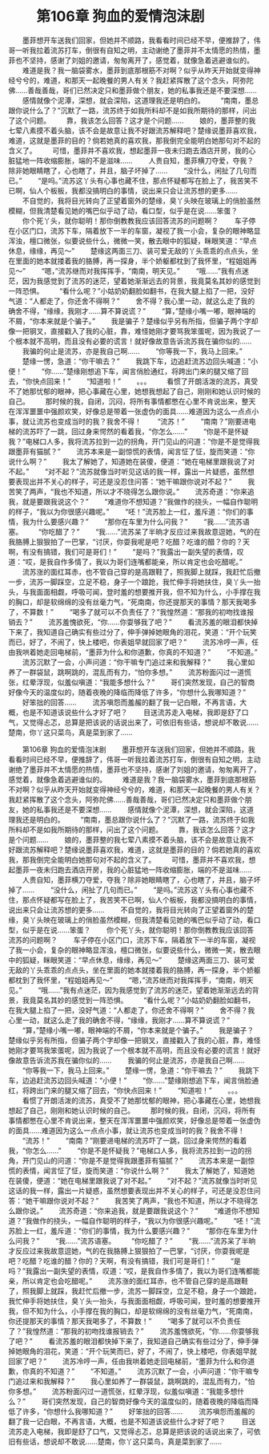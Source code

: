 # 　　第106章 狗血的爱情泡沫剧
　　墨菲想开车送我们回家，但她并不顺路，我看看时间已经不早，便推辞了，伟哥一听我拉着流苏打车，倒很有自知之明，主动谢绝了墨菲并不太情愿的热情，墨菲也不坚持，感谢了刘姐的邀请，匆匆离开了，感觉着，就像急着逃避谁似的。
　　难道是我？我一脑袋雾水，墨菲到底那根筋不对啊？似乎从昨天开始就变得神经兮兮的，难道，和那天一起晚餐的男人有关？我赶紧挥散了这个念头，阿弥陀佛……善哉善哉，哥们已然决定只和墨菲做个朋友，她的私事我还是不要深想……
　　感情就像个泥潭，深想，就会深陷，这道理我还是明白的。
　　“南南，墨总跟你说什么了？”沉默了一路，流苏终于如我所料却不是如我所期待的那样，问出了这个问题。
　　靠，我该怎么回答？这才是个问题……
　　娘的，墨菲整的我七荤八素摸不着头脑，该不会是故意让我不好跟流苏解释吧？楚缘说墨菲喜欢我，难道，这就是墨菲的目的？倘若她真的喜欢我，那我倒完全能明白她那句对不起的含义了。
　　可惜，墨菲并不喜欢我，想起墨菲一夜未归跑去酒店开房，我的心脏猛地一阵收缩膨胀，端的不是滋味……
　　人贵自知，墨菲横刀夺爱，夺我？除非她眼睛瞎了，心也瞎了，并且，脑子坏掉了……
　　“没什么，闲扯了几句而已。”
　　“是吗。”流苏这丫头有心事也藏不住，那点怀疑都写在脸上了，我苦笑不已啊，仙人个板板，我都没搞明白的事情，说出来只会让流苏想的更多……
　　不自觉的，我将目光转向了正望着窗外的楚缘，臭丫头映在玻璃上的俏脸虽然模糊，但我清楚看见她的嘴巴似乎动了动，看口型，似乎是在说……笨蛋？
　　你个死丫头，就你聪明！那你倒教教我应该回答流苏的问题啊？
　　车子停在小区门口，流苏下车，隔着放下一半的车窗，凝视了我一小会，复杂的眼神略显浑浊，檀口微张，似要说些什么，微微一笑，散去眼中的狐疑，眯眼笑道：“早点休息，缘缘，再见～”
　　楚缘这两面三刀、装可爱无敌的丫头乖乖的点点头，坐在里面的她本就搂着我的胳膊，再一探身，半个娇躯都枕到了我怀里，“程姐姐再见～”
　　“嗯，”流苏继而对我挥挥手，“南南，明天见。”
　　“哦……”我有点迷茫，因为我感觉到了流苏的迷茫，望着她渐渐远去的背景，我竟莫名其妙的感觉到一阵恐惧。
　　“看什么呢？”小姑奶奶翻脸如翻书，在我大腿上掐了一把，没好气道：“人都走了，你还舍不得啊？”
　　舍不得？我心里一动，就这么走了我的确舍不得，“缘缘，我刚才……算不算说谎？”
　　“算，”楚缘小嘴一嘟，眼神端的不屑，“你本来就是个骗子。”
　　我是骗子？楚缘似乎另有所指，但骗子两个字却像一把钢叉，直接戳入了我的心脏，靠，难怪她刚才要骂我笨蛋呢，因为我说了一个根本就不高明，而且没有必要的谎言！就好像故意告诉流苏我在骗你似的……
　　我骗的何止是流苏，亦是我自己啊……
　　“你等我一下，我马上回来。”
　　楚缘一愣，急道：“你干嘛去？”
　　我跳下车，边追赶流苏边回头喊道：“小便！”
　　“你……”楚缘刚想追下车，闻言俏脸通红，将跨出门来的腿又缩了回去，“你快点回来！”
　　“知道啦！”
　　。。。
　　看惯了开朗活泼的流苏，真受不了她那忧郁的眼神，把心事藏在心里，她想我想起了自己，刚刚和她认识时候的自己。
　　那时候的我，自闭，沉闷，将所有事情都憋在心里不肯说出来，整天在浑浑噩噩中强颜欢笑，好像总是带着一张虚伪的面具……难道因为这么一点点小事，就让流苏也变成当时的我？我舍不得！
　　“流苏！”
　　“南南？”刚要进电梯的流苏吓了一跳，回过身来愕然的看着我，“你怎么……”
　　“你是不是怀疑我？”电梯口人多，我将流苏拉到一边的拐角，开门见山的问道：“你是不是觉得我跟墨菲有猫腻？”
　　流苏本来是一副惊慌的表情，闻言怔了怔，旋而笑道：“你说什么啊？”
　　我太了解她了，知道她在装傻，便道：“她在电梯里跟我说了对不起。”
　　“对不起？”流苏就像当时听见这话的我一样，露出一片疑惑，虽然想要表现出并不关心的样子，可还是没忍住问答：“她干嘛跟你说对不起？”
　　我苦笑了两声，“我也不知道，所以才不晓得怎么跟你说。”
　　流苏奇道：“你来追我，就是要跟我说这个？”
　　“难道你不想知道？”我做作的挠头，一幅自作聪明的样子，“我以为你很感兴趣呢。”
　　“呸！”流苏脸上一红，羞斥道：“你们的事情，我为什么要感兴趣？”
　　“那你在车里为什么问我？”
　　“我……”流苏语塞。
　　“你吃醋了？”
　　“我……”流苏呆了半晌才反应过来我故意逗她，气的在我胳膊上狠狠拍了一巴掌，“讨厌，你耍我呢是吧？吃醋？吃谁的醋？你的？天啊，有没有搞错，我们可是哥们！”
　　“是吗？”我露出一副失望的表情，叹道：“哎，是我自作多情了，我以为哥们连嘴都能亲，所以肯定也会吃醋呢。”
　　流苏涨的面红耳赤，也不管自己穿的是高跟鞋了，照我脚上就踩，我赶忙后撤一步，流苏一脚踩空，立足不稳，身子一个踉跄，我忙伸手将她扶住，臭丫头一抬头，与我面面相觑，呼吸可闻，登时羞的想要推开我，但不知为什么，小手撑在我的胸口，却是软绵绵的没有丝毫力气，“死南南，你还提那天的事情？那天我喝多了，不算数！”
　　“喝多了就可以不负责任了？”我惶然道：“那我的初吻找谁报销去？”
　　流苏羞愧欲死，“你……你耍够我了吧？”
　　看流苏羞的眼泪都快掉下来了，我知道自己确实有些过分了，伸手弹掉她眼角的泪花，笑道：“开个玩笑而已，好了，不闹了，快上楼吧，你表姐早就回家了吧？”
　　流苏冷哼一声，任由我哄着她走回电梯前，“墨菲为什么和你道歉，你真的不知道？”
　　“不知道。”
　　流苏沉默了一会，小声问道：“你干嘛专门追过来和我解释？”
　　我心里如养了一群袋鼠，跳啊跳的，混乱而有力，“怕你多想。”
　　流苏粉面闪过一道慌张，红晕浮现，似羞似嗔道：“我能多想什么？”
　　哥们突然发现，自己的智商好像今天的温度似的，随着夜晚的降临而降低了许多，“你想什么我哪知道？”
　　好笨拙的回答……
　　流苏嗔怨而羞赧的翻了我一记白眼，不再言语，大概，也是不知道该说些什么才好了吧？
　　目送流苏走入电梯，我即是舒了口气，又觉得忐忑，总算是把该说的话说出来了，可依旧有些话，想说却不敢说……楚南，你丫这只菜鸟，真是菜到家了……

　　第106章 狗血的爱情泡沫剧
　　墨菲想开车送我们回家，但她并不顺路，我看看时间已经不早，便推辞了，伟哥一听我拉着流苏打车，倒很有自知之明，主动谢绝了墨菲并不太情愿的热情，墨菲也不坚持，感谢了刘姐的邀请，匆匆离开了，感觉着，就像急着逃避谁似的。
　　难道是我？我一脑袋雾水，墨菲到底那根筋不对啊？似乎从昨天开始就变得神经兮兮的，难道，和那天一起晚餐的男人有关？我赶紧挥散了这个念头，阿弥陀佛……善哉善哉，哥们已然决定只和墨菲做个朋友，她的私事我还是不要深想……
　　感情就像个泥潭，深想，就会深陷，这道理我还是明白的。
　　“南南，墨总跟你说什么了？”沉默了一路，流苏终于如我所料却不是如我所期待的那样，问出了这个问题。
　　靠，我该怎么回答？这才是个问题……
　　娘的，墨菲整的我七荤八素摸不着头脑，该不会是故意让我不好跟流苏解释吧？楚缘说墨菲喜欢我，难道，这就是墨菲的目的？倘若她真的喜欢我，那我倒完全能明白她那句对不起的含义了。
　　可惜，墨菲并不喜欢我，想起墨菲一夜未归跑去酒店开房，我的心脏猛地一阵收缩膨胀，端的不是滋味……
　　人贵自知，墨菲横刀夺爱，夺我？除非她眼睛瞎了，心也瞎了，并且，脑子坏掉了……
　　“没什么，闲扯了几句而已。”
　　“是吗。”流苏这丫头有心事也藏不住，那点怀疑都写在脸上了，我苦笑不已啊，仙人个板板，我都没搞明白的事情，说出来只会让流苏想的更多……
　　不自觉的，我将目光转向了正望着窗外的楚缘，臭丫头映在玻璃上的俏脸虽然模糊，但我清楚看见她的嘴巴似乎动了动，看口型，似乎是在说……笨蛋？
　　你个死丫头，就你聪明！那你倒教教我应该回答流苏的问题啊？
　　车子停在小区门口，流苏下车，隔着放下一半的车窗，凝视了我一小会，复杂的眼神略显浑浊，檀口微张，似要说些什么，微微一笑，散去眼中的狐疑，眯眼笑道：“早点休息，缘缘，再见～”
　　楚缘这两面三刀、装可爱无敌的丫头乖乖的点点头，坐在里面的她本就搂着我的胳膊，再一探身，半个娇躯都枕到了我怀里，“程姐姐再见～”
　　“嗯，”流苏继而对我挥挥手，“南南，明天见。”
　　“哦……”我有点迷茫，因为我感觉到了流苏的迷茫，望着她渐渐远去的背景，我竟莫名其妙的感觉到一阵恐惧。
　　“看什么呢？”小姑奶奶翻脸如翻书，在我大腿上掐了一把，没好气道：“人都走了，你还舍不得啊？”
　　舍不得？我心里一动，就这么走了我的确舍不得，“缘缘，我刚才……算不算说谎？”
　　“算，”楚缘小嘴一嘟，眼神端的不屑，“你本来就是个骗子。”
　　我是骗子？楚缘似乎另有所指，但骗子两个字却像一把钢叉，直接戳入了我的心脏，靠，难怪她刚才要骂我笨蛋呢，因为我说了一个根本就不高明，而且没有必要的谎言！就好像故意告诉流苏我在骗你似的……
　　我骗的何止是流苏，亦是我自己啊……
　　“你等我一下，我马上回来。”
　　楚缘一愣，急道：“你干嘛去？”
　　我跳下车，边追赶流苏边回头喊道：“小便！”
　　“你……”楚缘刚想追下车，闻言俏脸通红，将跨出门来的腿又缩了回去，“你快点回来！”
　　“知道啦！”
　　。。。
　　看惯了开朗活泼的流苏，真受不了她那忧郁的眼神，把心事藏在心里，她想我想起了自己，刚刚和她认识时候的自己。
　　那时候的我，自闭，沉闷，将所有事情都憋在心里不肯说出来，整天在浑浑噩噩中强颜欢笑，好像总是带着一张虚伪的面具……难道因为这么一点点小事，就让流苏也变成当时的我？我舍不得！
　　“流苏！”
　　“南南？”刚要进电梯的流苏吓了一跳，回过身来愕然的看着我，“你怎么……”
　　“你是不是怀疑我？”电梯口人多，我将流苏拉到一边的拐角，开门见山的问道：“你是不是觉得我跟墨菲有猫腻？”
　　流苏本来是一副惊慌的表情，闻言怔了怔，旋而笑道：“你说什么啊？”
　　我太了解她了，知道她在装傻，便道：“她在电梯里跟我说了对不起。”
　　“对不起？”流苏就像当时听见这话的我一样，露出一片疑惑，虽然想要表现出并不关心的样子，可还是没忍住问答：“她干嘛跟你说对不起？”
　　我苦笑了两声，“我也不知道，所以才不晓得怎么跟你说。”
　　流苏奇道：“你来追我，就是要跟我说这个？”
　　“难道你不想知道？”我做作的挠头，一幅自作聪明的样子，“我以为你很感兴趣呢。”
　　“呸！”流苏脸上一红，羞斥道：“你们的事情，我为什么要感兴趣？”
　　“那你在车里为什么问我？”
　　“我……”流苏语塞。
　　“你吃醋了？”
　　“我……”流苏呆了半晌才反应过来我故意逗她，气的在我胳膊上狠狠拍了一巴掌，“讨厌，你耍我呢是吧？吃醋？吃谁的醋？你的？天啊，有没有搞错，我们可是哥们！”
　　“是吗？”我露出一副失望的表情，叹道：“哎，是我自作多情了，我以为哥们连嘴都能亲，所以肯定也会吃醋呢。”
　　流苏涨的面红耳赤，也不管自己穿的是高跟鞋了，照我脚上就踩，我赶忙后撤一步，流苏一脚踩空，立足不稳，身子一个踉跄，我忙伸手将她扶住，臭丫头一抬头，与我面面相觑，呼吸可闻，登时羞的想要推开我，但不知为什么，小手撑在我的胸口，却是软绵绵的没有丝毫力气，“死南南，你还提那天的事情？那天我喝多了，不算数！”
　　“喝多了就可以不负责任了？”我惶然道：“那我的初吻找谁报销去？”
　　流苏羞愧欲死，“你……你耍够我了吧？”
　　看流苏羞的眼泪都快掉下来了，我知道自己确实有些过分了，伸手弹掉她眼角的泪花，笑道：“开个玩笑而已，好了，不闹了，快上楼吧，你表姐早就回家了吧？”
　　流苏冷哼一声，任由我哄着她走回电梯前，“墨菲为什么和你道歉，你真的不知道？”
　　“不知道。”
　　流苏沉默了一会，小声问道：“你干嘛专门追过来和我解释？”
　　我心里如养了一群袋鼠，跳啊跳的，混乱而有力，“怕你多想。”
　　流苏粉面闪过一道慌张，红晕浮现，似羞似嗔道：“我能多想什么？”
　　哥们突然发现，自己的智商好像今天的温度似的，随着夜晚的降临而降低了许多，“你想什么我哪知道？”
　　好笨拙的回答……
　　流苏嗔怨而羞赧的翻了我一记白眼，不再言语，大概，也是不知道该说些什么才好了吧？
　　目送流苏走入电梯，我即是舒了口气，又觉得忐忑，总算是把该说的话说出来了，可依旧有些话，想说却不敢说……楚南，你丫这只菜鸟，真是菜到家了……
